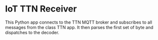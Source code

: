 # IoT TTN Receiver

This Python app connects to the TTN MQTT broker and subscribes to all messages
from the class TTN app. It then parses the first set of byte and dispatches to the decoder.
